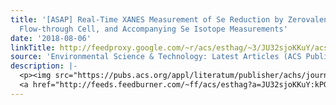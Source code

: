 ```yaml
---
title: '[ASAP] Real-Time XANES Measurement of Se Reduction by Zerovalent Iron in a
  Flow-through Cell, and Accompanying Se Isotope Measurements'
date: '2018-08-06'
linkTitle: http://feedproxy.google.com/~r/acs/esthag/~3/JU32sjoKKuY/acs.est.8b00079
source: 'Environmental Science & Technology: Latest Articles (ACS Publications)'
description: |-
  <p><img src="https://pubs.acs.org/appl/literatum/publisher/achs/journals/content/esthag/0/esthag.ahead-of-print/acs.est.8b00079/20180806/images/medium/es-2018-00079r_0007.gif" alt="TOC Graphic"/></p><div><cite>Environmental Science & Technology</cite></div><div>DOI: 10.1021/acs.est.8b00079</div><div class="feedflare">
  <a href="http://feeds.feedburner.com/~ff/acs/esthag?a=JU32sjoKKuY:kPG0wieYer0:yIl2AUoC8zA"><img src="http://feeds.feedburner.com/~ff/acs/esthag?d=yIl2AUoC8zA" border="0"></img></a>
---
```

